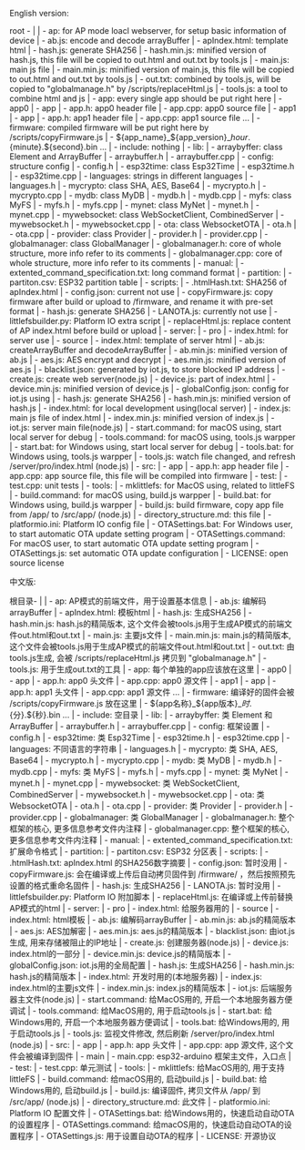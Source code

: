 English version: 

root - |
       | - ap: for AP mode loacl webserver, for setup basic information of device
                    | - ab.js: encode and decode arrayBuffer
                    | - apIndex.html: template html
                    | - hash.js: generate SHA256
                    | - hash.min.js: minified version of hash.js, this file will be copied to out.html and out.txt by tools.js
                    | - main.js: main js file
                    | - main.min.js: minified version of main.js, this file will be copied to out.html and out.txt by tools.js
                    | - out.txt: combined by tools.js, will be copied to "globalmanage.h" by /scripts/replaceHtml.js
                    | - tools.js: a tool to combine html and js
       | - app: every single app should be put right here
                    | - app0
                                   | - app
                                          | - app.h: app0 header file
                                          | - app.cpp: app0 source file
                    | - app1
                                   | - app
                                          | - app.h: app1 header file
                                          | - app.cpp: app1 source file
                    ...
       | - firmware: compiled firmware will be put right here by /scripts/copyFirmware.js
                    | - ${app_name}_${app_version}_${hour}.${minute}.${second}.bin
                    ...
       | - include: nothing
       | - lib: 
                    | - arraybyffer: class Element and ArrayBuffer
                                   | - arraybuffer.h
                                   | - arraybuffer.cpp
                    | - config: structure config
                                   | - config.h
                    | - esp32time: class Esp32Time
                                   | - esp32time.h
                                   | - esp32time.cpp
                    | - languages: strings in different languages
                                   | - languages.h
                    | - mycrypto: class SHA, AES, Base64
                                   | - mycrypto.h
                                   | - mycrypto.cpp
                    | - mydb: class MyDB
                                   | - mydb.h
                                   | - mydb.cpp
                    | - myfs: class MyFS
                                   | - myfs.h
                                   | - myfs.cpp
                    | - mynet: class MyNet
                                   | - mynet.h
                                   | - mynet.cpp
                    | - mywebsocket: class WebSocketClient, CombinedServer
                                   | - mywebsocket.h
                                   | - mywebsocket.cpp
                    | - ota: class WebsocketOTA
                                   | - ota.h
                                   | - ota.cpp
                    | - provider: class Provider
                                   | - provider.h
                                   | - provider.cpp
                    | - globalmanager: class GlobalManager
                                   | - globalmanager.h: core of whole structure, more info refer to its comments
                                   | - globalmanager.cpp: core of whole structure, more info refer to its comments
       | - manual: 
                    | - extented_command_specification.txt: long command format
       | - partition: 
                    | - partiton.csv: ESP32 partition table
       | - scripts: 
                    | - .htmlHash.txt: SHA256 of apIndex.html
                    | - config.json: current not use
                    | - copyFirmware.js: copy firmware after build or upload to /firmware, and rename it with pre-set format
                    | - hash.js: generate SHA256
                    | - LANOTA.js: currently not use
                    | - littlefsbuilder.py: Platform IO extra script
                    | - replaceHtml.js: replace content of AP index.html before build or upload
       | - server: 
                    | - pro
                                   | - index.html: for server use
                    | - source
                                   | - index.html: template of server html
                    | - ab.js: createArrayBuffer and decodeArrayBuffer
                    | - ab.min.js: minified version of ab.js
                    | - aes.js: AES encrypt and decrypt
                    | - aes.min.js: minified version of aes.js
                    | - blacklist.json: generated by iot.js, to store blocked IP address
                    | - create.js: create web server(node.js)
                    | - device.js: part of index.html
                    | - device.min.js: minified version of device.js
                    | - globalConfig.json: config for iot.js using
                    | - hash.js: generate SHA256
                    | - hash.min.js: minified version of hash.js
                    | - index.html: for local development using(local server)
                    | - index.js: main js file of index.html
                    | - index.min.js: minified version of index.js
                    | - iot.js: server main file(node.js)
                    | - start.command: for macOS using, start local server for debug
                    | - tools.command: for macOS using, tools.js warpper
                    | - start.bat: for Windows using, start local server for debug
                    | - tools.bat: for Windows using, tools.js warpper
                    | - tools.js: watch file changed, and refresh /server/pro/index.html (node.js)
       | - src: 
                    | - app
                                   | - app.h: app header file
                                   | - app.cpp: app source file, this file will be compiled into firmware
       | - test: 
                    | - test.cpp: unit tests
       | - tools:
                    | - mklittlefs: for MacOS using, related to littleFS
       | - build.command: for macOS using, build.js warpper
       | - build.bat: for Windows using, build.js warpper
       | - build.js: build firmware, copy app file from /app/ to /src/app/ (node.js)
       | - directory_structure.md: this file
       | - platformio.ini: Platform IO config file
       | - OTASettings.bat: For Windows user, to start automatic OTA update setting program
       | - OTASettings.command: For macOS user, to start automatic OTA update setting program
       | - OTASettings.js: set automatic OTA update configuration
       | - LICENSE: open source license
       

中文版:

根目录- |
       | - ap: AP模式的前端文件，用于设置基本信息
                    | - ab.js: 编解码arrayBuffer
                    | - apIndex.html: 模板html
                    | - hash.js: 生成SHA256
                    | - hash.min.js: hash.js的精简版本, 这个文件会被tools.js用于生成AP模式的前端文件out.html和out.txt
                    | - main.js: 主要js文件
                    | - main.min.js: main.js的精简版本, 这个文件会被tools.js用于生成AP模式的前端文件out.html和out.txt
                    | - out.txt: 由tools.js生成, 会被 /scripts/replaceHtml.js 拷贝到 "globalmanage.h"
                    | - tools.js: 用于生成out.txt的工具
       | - app: 每个单独的app应该放在这里
                    | - app0
                                   | - app
                                          | - app.h: app0 头文件
                                          | - app.cpp: app0 源文件
                    | - app1
                                   | - app
                                          | - app.h: app1 头文件
                                          | - app.cpp: app1 源文件
                    ...
       | - firmware: 编译好的固件会被 /scripts/copyFirmware.js 放在这里
                    | - ${app名称}_${app版本}_${时}.${分}.${秒}.bin
                    ...
       | - include: 空目录
       | - lib: 
                    | - arraybyffer: 类 Element 和 ArrayBuffer
                                   | - arraybuffer.h
                                    | - arraybuffer.cpp
                    | - config: 框架设置
                                   | - config.h
                    | - esp32time: 类 Esp32Time
                                   | - esp32time.h
                                   | - esp32time.cpp
                    | - languages: 不同语言的字符串
                                   | - languages.h
                    | - mycrypto: 类 SHA, AES, Base64
                                   | - mycrypto.h
                                   | - mycrypto.cpp
                    | - mydb: 类 MyDB
                                   | - mydb.h
                                   | - mydb.cpp
                    | - myfs: 类 MyFS
                                   | - myfs.h
                                   | - myfs.cpp
                    | - mynet: 类 MyNet
                                   | - mynet.h
                                   | - mynet.cpp
                    | - mywebsocket: 类 WebSocketClient, CombinedServer
                                   | - mywebsocket.h
                                   | - mywebsocket.cpp
                    | - ota: 类 WebsocketOTA
                                   | - ota.h
                                   | - ota.cpp
                    | - provider: 类 Provider
                                   | - provider.h
                                   | - provider.cpp
                    | - globalmanager: 类 GlobalManager
                                   | - globalmanager.h: 整个框架的核心, 更多信息参考文件内注释
                                   | - globalmanager.cpp: 整个框架的核心, 更多信息参考文件内注释
       | - manual: 
                    | - extented_command_specification.txt: 扩展命令格式
       | - partition: 
                    | - partiton.csv: ESP32 分区表
       | - scripts: 
                    | - .htmlHash.txt: apIndex.html 的SHA256数字摘要
                    | - config.json: 暂时没用
                    | - copyFirmware.js: 会在编译或上传后自动拷贝固件到 /firmware/ ，然后按照预先设置的格式重命名固件
                    | - hash.js: 生成SHA256
                    | - LANOTA.js: 暂时没用
                    | - littlefsbuilder.py: Platform IO 附加脚本
                    | - replaceHtml.js: 在编译或上传前替换 AP模式的html
       | - server: 
                    | - pro
                                    | - index.html: 给服务器用的
                    | - source
                                    | - index.html: html模板
                    | - ab.js: 编解码arrayBuffer
                    | - ab.min.js: ab.js的精简版本
                    | - aes.js: AES加解密
                    | - aes.min.js: aes.js的精简版本
                    | - blacklist.json: 由iot.js生成, 用来存储被阻止的IP地址
                    | - create.js: 创建服务器(node.js)
                    | - device.js: index.html的一部分
                    | - device.min.js: device.js的精简版本
                    | - globalConfig.json: iot.js用的全局配置
                    | - hash.js: 生成SHA256
                    | - hash.min.js: hash.js的精简版本
                    | - index.html: 开发时用的(本地服务器)
                    | - index.js: index.html的主要js文件
                    | - index.min.js: index.js的精简版本
                    | - iot.js: 后端服务器主文件(node.js)
                    | - start.command: 给MacOS用的, 开启一个本地服务器方便调试
                    | - tools.command: 给MacOS用的, 用于启动tools.js
                    | - start.bat: 给Windows用的, 开启一个本地服务器方便调试
                    | - tools.bat: 给Windows用的, 用于启动tools.js
                    | - tools.js: 监视文件修改, 然后刷新 /server/pro/index.html (node.js)
       | - src: 
                    | - app
                                   | - app.h: app 头文件
                                   | - app.cpp: app 源文件, 这个文件会被编译到固件
                    | - main
                                   | - main.cpp: esp32-arduino 框架主文件，入口点
       | - test: 
                    | - test.cpp: 单元测试
       | - tools:
                    | - mklittlefs: 给MacOS用的, 用于支持littleFS
       | - build.command: 给macOS用的, 启动build.js
       | - build.bat: 给Windows用的, 启动build.js
       | - build.js: 编译固件, 拷贝文件从 /app/ 到 /src/app/ (node.js)
       | - directory_structure.md: 此文件
       | - platformio.ini: Platform IO 配置文件
       | - OTASettings.bat: 给Windows用的，快速启动自动OTA的设置程序
       | - OTASettings.command: 给macOS用的，快速启动自动OTA的设置程序
       | - OTASettings.js: 用于设置自动OTA的程序
       | - LICENSE: 开源协议